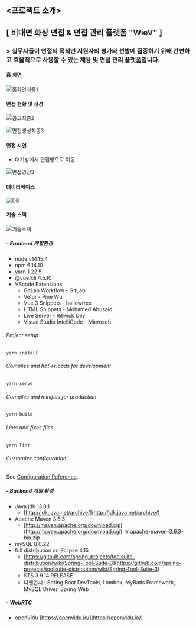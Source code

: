 ## <프로젝트 소개>

## [ 비대면 화상 면접 & 면접 관리 플랫폼 "WieV" ]

### > 실무자들이 면접의 목적인 지원자의 평가와 선발에 집중하기 위해 간편하고 효율적으로 사용할 수 있는 채용 및 면접 관리 플랫폼입니다.

#### 홈 화면

![홈화면최종1](https://user-images.githubusercontent.com/44192706/108472533-39000a00-72d0-11eb-94d8-346a5a05de9a.gif)

#### 면접 현황 및 생성

![공고최종2](https://user-images.githubusercontent.com/44192706/108472567-42897200-72d0-11eb-8249-2a56f835b592.gif)

![면접생성최종3](https://user-images.githubusercontent.com/44192706/108472551-3dc4be00-72d0-11eb-85da-e4c0e282fb5b.gif)

#### 면접 시연

- 대기방에서 면접방으로 이동

![면접영상3](https://user-images.githubusercontent.com/44192706/108474921-600c0b00-72d3-11eb-9cc5-44a755d8472b.gif)

#### 데이터베이스

![DB](https://user-images.githubusercontent.com/44192706/108472683-6c429900-72d0-11eb-8e6e-1fb6c12c1c39.png)

#### 기술 스택

![기술스택](https://user-images.githubusercontent.com/44192706/108472701-706eb680-72d0-11eb-9e16-531c3fe8cfdd.png)

##### - Frontend 개발환경

- node v14.15.4
- npm 6.14.10
- yarn 1.22.5
- @vue/cli 4.5.10
- VScode Extensions
    - GitLab Workflow - GitLab
    - Vetur - Pine Wu
    - Vue 3 Snippets - hollowtree
    - HTML Snippets - Mohamed Abusaid
    - Live Server - Ritwick Dey
    - Visual Studio IntelliCode - Microsoft

###### Project setup
```
yarn install
```

###### Compiles and hot-reloads for development
```
yarn serve
```

###### Compiles and minifies for production
```
yarn build
```

###### Lints and fixes files
```
yarn lint
```

###### Customize configuration
See [Configuration Reference](https://cli.vuejs.org/config/).


##### - Backend 개발 환경

- Java jdk 13.0.1
    - [http://jdk.java.net/archive/](http://jdk.java.net/archive/)
- Apache Maven 3.6.3
    - [http://maven.apache.org/download.cgi](http://maven.apache.org/download.cgi) → apache-maven-3.6.3-bin.zip
- mySQL 8.0.22
- full distribution on Eclipse 4.15
    - [https://github.com/spring-projects/toolsuite-distribution/wiki/Spring-Tool-Suite-3](https://github.com/spring-projects/toolsuite-distribution/wiki/Spring-Tool-Suite-3)
    - STS 3.9.14.RELEASE
    - 디펜던시 : Spring Boot DevTools, Lombok, MyBatis Framework, MySQL Driver, Spring Web

##### - WebRTC

- openVidu [https://openvidu.io/](https://openvidu.io/)


